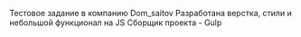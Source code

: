 Тестовое задание в компанию Dom_saitov
Разработана верстка, стили и небольшой функционал на JS
Сборщик проекта - Gulp
